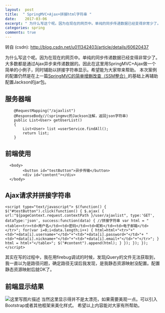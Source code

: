 ```yaml
---
layout:  post
title:  " SpringMVC+Ajax+拼接html字符串 "
date:    2017-03-06
excerpt: " 为什么写这个呢。因为在现在的网页中。单纯的同步传递数据已经变得非常少了。大多数都是通过Ajax异步来传递数据的。因此在这里用SpringMVC+Ajax做一个简单的小例子，同时辅助以拼接字符串显示。希望能为大家带来帮助。本次案例的配置仍然是在上一篇SpringMVC的简单增删改查（SSM整合）的基础上再辅助配置Jackson的jar包。服务器端@RequestMapping(/aj... "
categories: spring 
comments: true
---
```

转自 (csdn): http://blog.csdn.net/u011342403/article/details/60620437
<div class="markdown_views">
 <p>为什么写这个呢。因为在现在的网页中。单纯的同步传递数据已经变得非常少了。大多数都是通过Ajax异步来传递数据的。因此在这里用SpringMVC+Ajax做一个简单的小例子，同时辅助以拼接字符串显示。希望能为大家带来帮助。  本次案例的配置仍然是在上一篇<a href="http://blog.csdn.net/u011342403/article/details/58730687">SpringMVC的简单增删改查（SSM整合）</a>的基础上再辅助配置Jackson的jar包。</p> 
 <h2 id="服务器端">服务器端</h2> 
 <pre class="prettyprint"><code class=" hljs java">    <span class="hljs-annotation">@RequestMapping</span>(<span class="hljs-string">"/ajaxlist"</span>)
    <span class="hljs-annotation">@ResponseBody</span><span class="hljs-comment">//(springmvc的Jackson注解，返回json字符串)</span>
    <span class="hljs-keyword">public</span> List&lt;User&gt; <span class="hljs-title">getUserList</span>()
    {
        List&lt;User&gt; list =userService.findAll();
        <span class="hljs-keyword">return</span> list;
    }</code></pre> 
 <h2 id="前端使用">前端使用</h2> 
 <pre class="prettyprint"><code class=" hljs xml">  <span class="hljs-tag">&lt;<span class="hljs-title">body</span>&gt;</span>
        <span class="hljs-tag">&lt;<span class="hljs-title">button</span> <span class="hljs-attribute">id</span>=<span class="hljs-value">"testButton"</span>&gt;</span>异步传输<span class="hljs-tag">&lt;/<span class="hljs-title">button</span>&gt;</span>  
        <span class="hljs-tag">&lt;<span class="hljs-title">div</span> <span class="hljs-attribute">id</span>=<span class="hljs-value">"content"</span>&gt;</span><span class="hljs-tag">&lt;/<span class="hljs-title">div</span>&gt;</span>  
  <span class="hljs-tag">&lt;/<span class="hljs-title">body</span>&gt;</span></code></pre> 
 <h2 id="ajax请求并拼接字符串">Ajax请求并拼接字符串</h2> 
 <pre class="prettyprint"><code class=" hljs xml"><span class="hljs-tag">&lt;<span class="hljs-title">script</span> <span class="hljs-attribute">type</span>=<span class="hljs-value">"text/javascript"</span>&gt;</span><span class="javascript"> $(<span class="hljs-function"><span class="hljs-keyword">function</span><span class="hljs-params">()</span> {</span> $(<span class="hljs-string">"#testButton"</span>).click(<span class="hljs-function"><span class="hljs-keyword">function</span><span class="hljs-params">()</span> {</span> $.ajax( { url:<span class="hljs-string">"${pageContext.request.contextPath }/user/ajaxlist"</span>, type:<span class="hljs-string">'GET'</span>, dataType:<span class="hljs-string">'json'</span>, success:<span class="hljs-function"><span class="hljs-keyword">function</span><span class="hljs-params">(data)</span> {</span> <span class="hljs-comment">//拼接字符串</span> <span class="hljs-keyword">var</span> html = <span class="hljs-string">"&lt;table&gt;&lt;tr&gt;&lt;td&gt;用户名&lt;/td&gt;&lt;td&gt;密码&lt;/td&gt;&lt;td&gt;昵称&lt;/td&gt;&lt;td&gt;电子邮箱&lt;/td&gt;&lt;/tr&gt;"</span>; <span class="hljs-keyword">for</span>(<span class="hljs-keyword">var</span> i=<span class="hljs-number">0</span>;i&lt;data.length;i++) { html=html+<span class="hljs-string">"&lt;tr&gt;"</span>+<span class="hljs-string">"&lt;td&gt;"</span>+data[i].username+<span class="hljs-string">"&lt;/td&gt;"</span>+<span class="hljs-string">"&lt;td&gt;"</span>+data[i].password+<span class="hljs-string">"&lt;/td&gt;"</span>+ <span class="hljs-string">"&lt;td&gt;"</span>+data[i].nickname+<span class="hljs-string">"&lt;/td&gt;"</span>+<span class="hljs-string">"&lt;td&gt;"</span>+data[i].email+<span class="hljs-string">"&lt;/td&gt;"</span>+<span class="hljs-string">"&lt;/tr&gt;"</span>; } html = html+<span class="hljs-string">"&lt;/table&gt;"</span>; $(<span class="hljs-string">"#content"</span>).append(html); } }); }); }); </span><span class="hljs-tag">&lt;/<span class="hljs-title">script</span>&gt;</span></code></pre> 
 <p>其实在写的过程中，我在用firebug调试的时候，发现jQuery的文件无法获取到， 我一直以为是路径问题，确定路径无误后我发现，是我静态资源映射没配置。配置静态资源映射后就OK了。</p> 
 <h2 id="前端显示结果">前端显示结果</h2> 
 <p><img src="http://img.blog.csdn.net/20170306233141902?watermark/2/text/aHR0cDovL2Jsb2cuY3Nkbi5uZXQvdTAxMTM0MjQwMw==/font/5a6L5L2T/fontsize/400/fill/I0JBQkFCMA==/dissolve/70/gravity/SouthEast" alt="这里写图片描述" title="">  当然这里显示得并不是太漂亮，如果需要美观一点。可以引入Bootstrap或者其他框架来美化样式。  希望以上内容能对大家有所帮助。</p>
</div>